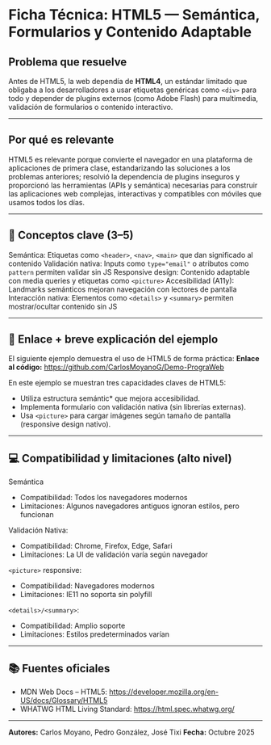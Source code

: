 # Ficha Técnica: HTML5 — Semántica, Formularios y Contenido Adaptable

## Problema que resuelve

Antes de HTML5, la web dependía de **HTML4**, un estándar limitado que obligaba a los desarrolladores a usar etiquetas genéricas como `<div>` para todo y depender de plugins externos (como Adobe Flash) para multimedia, validación de formularios o contenido interactivo.

---

## Por qué es relevante

HTML5 es relevante porque convierte el navegador en una plataforma de aplicaciones de primera clase, estandarizando las soluciones a los problemas anteriores; resolvió la dependencia de plugins inseguros y proporcionó las herramientas (APIs y semántica) necesarias para construir las aplicaciones web complejas, interactivas y compatibles con móviles que usamos todos los días.

---

## 🔑 Conceptos clave (3–5)

Semántica: Etiquetas como `<header>`, `<nav>`, `<main>` que dan significado al contenido 
Validación nativa: Inputs como `type="email"` o atributos como `pattern` permiten validar sin JS
Responsive design: Contenido adaptable con media queries y etiquetas como `<picture>`
Accesibilidad (A11y): Landmarks semánticos mejoran navegación con lectores de pantalla
Interacción nativa: Elementos como `<details>` y `<summary>` permiten mostrar/ocultar contenido sin JS

---

## 🔗 Enlace + breve explicación del ejemplo

El siguiente ejemplo demuestra el uso de HTML5 de forma práctica: 
**Enlace al código:**  https://github.com/CarlosMoyanoG/Demo-PrograWeb

En este ejemplo se muestran tres capacidades claves de HTML5:
- Utiliza estructura semántic* que mejora accesibilidad.
- Implementa formulario con validación nativa (sin librerías externas).
- Usa `<picture>` para cargar imágenes según tamaño de pantalla (responsive design nativo).

---

## 💻 Compatibilidad y limitaciones (alto nivel)

Semántica
- Compatibilidad: Todos los navegadores modernos 
- Limitaciones: Algunos navegadores antiguos ignoran estilos, pero funcionan

Validación Nativa: 
- Compatibilidad: Chrome, Firefox, Edge, Safari
- Limitaciones: La UI de validación varía según navegador

`<picture>` responsive: 
- Compatibilidad: Navegadores modernos
- Limitaciones: IE11 no soporta sin polyfill

`<details>/<summary>`:
- Compatibilidad: Amplio soporte
- Limitaciones: Estilos predeterminados varían

---

## 📚 Fuentes oficiales

- MDN Web Docs – HTML5: https://developer.mozilla.org/en-US/docs/Glossary/HTML5
- WHATWG HTML Living Standard: https://html.spec.whatwg.org/

---

**Autores:** Carlos Moyano, Pedro González, José Tixi
**Fecha:** Octubre 2025 


